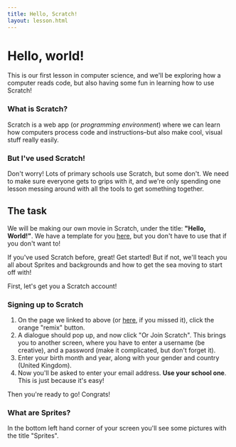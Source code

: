 ```yaml
---
title: Hello, Scratch! 
layout: lesson.html
---
```


# Hello, world!
This is our first lesson in computer science, and we'll be exploring how a computer reads code, but also having some fun in learning how to use Scratch!

### What is Scratch?
Scratch is a web app (or *programming environment*) where we can learn how computers process code and instructions–but also make cool, visual stuff really easily. 

### But I've used Scratch!
Don't worry! Lots of primary schools use Scratch, but some don't. We need to make sure everyone gets to grips with it, and we're only spending one lesson messing around with all the tools to get something together. 

## The task
We will be making our own movie in Scratch, under the title: **"Hello, World!"**. We have a template for you [here](https://scratch.mit.edu/projects/126051692/#editor), but you don't have to use that if you don't want to! 

If you've used Scratch before, great! Get started! But if not, we'll teach you all about Sprites and backgrounds and how to get the sea moving to start off with!

First, let's get you a Scratch account!

### Signing up to Scratch
1. On the page we linked to above (or [here](https://scratch.mit.edu/projects/126051692/#editor), if you missed it), click the orange "remix" button. 
2. A dialogue should pop up, and now click "Or Join Scratch". This brings you to another screen, where you have to enter a username (be creative), and a password (make it complicated, but don't forget it). 
3. Enter your birth month and year, along with your gender and country (United Kingdom). 
4. Now you'll be asked to enter your email address. **Use your school one**. This is just because it's easy!

Then you're ready to go! Congrats!

### What are Sprites?
In the bottom left hand corner of your screen you'll see some pictures with the title "Sprites".

